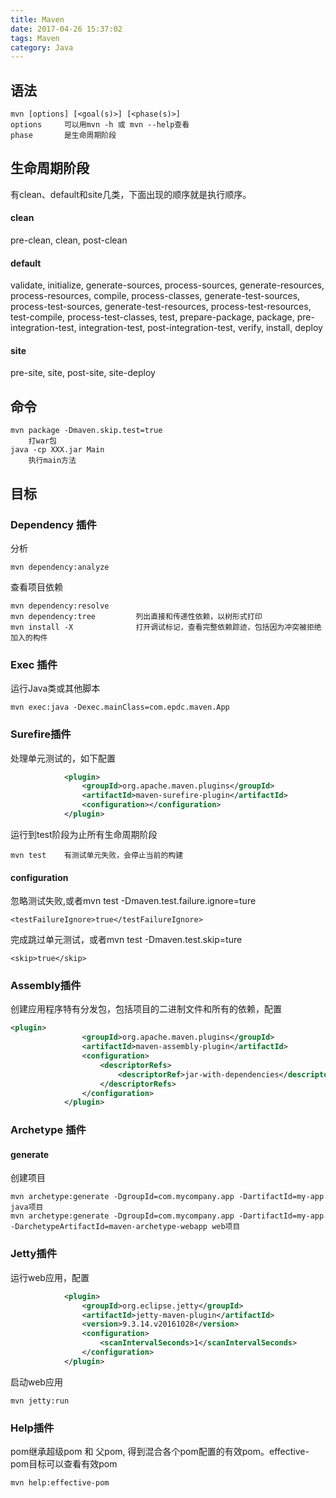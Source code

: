 ```yaml
---
title: Maven
date: 2017-04-26 15:37:02
tags: Maven
category: Java
---
```

语法
---
	mvn [options] [<goal(s)>] [<phase(s)>]
	options 	可以用mvn -h 或 mvn --help查看
	phase		是生命周期阶段

生命周期阶段
---
有clean、default和site几类，下面出现的顺序就是执行顺序。
#### clean
pre-clean, clean, post-clean
#### default
validate, initialize, generate-sources, process-sources, generate-resources, process-resources, compile, process-classes, generate-test-sources, process-test-sources, generate-test-resources, process-test-resources, test-compile, process-test-classes, test, prepare-package, package, pre-integration-test, integration-test, post-integration-test, verify, install, deploy
#### site
pre-site, site, post-site, site-deploy
	

命令
---
	mvn package -Dmaven.skip.test=true 
		打war包
	java -cp XXX.jar Main
		执行main方法

目标
---
### Dependency 插件
分析
	
	mvn dependency:analyze
查看项目依赖

	mvn dependency:resolve
	mvn dependency:tree			列出直接和传递性依赖，以树形式打印
	mvn install -X				打开调试标记，查看完整依赖踪迹，包括因为冲突被拒绝加入的构件
### Exec 插件
运行Java类或其他脚本
	
	mvn exec:java -Dexec.mainClass=com.epdc.maven.App
### Surefire插件
处理单元测试的，如下配置
``` xml
			<plugin>
                <groupId>org.apache.maven.plugins</groupId>
                <artifactId>maven-surefire-plugin</artifactId>
                <configuration></configuration>
            </plugin>
```
运行到test阶段为止所有生命周期阶段

	mvn test	有测试单元失败，会停止当前的构建
#### configuration

忽略测试失败,或者mvn test -Dmaven.test.failure.ignore=ture
	
	<testFailureIgnore>true</testFailureIgnore>
完成跳过单元测试，或者mvn test -Dmaven.test.skip=ture
	
	<skip>true</skip>

### Assembly插件
创建应用程序特有分发包，包括项目的二进制文件和所有的依赖，配置
``` xml
<plugin>
                <groupId>org.apache.maven.plugins</groupId>
                <artifactId>maven-assembly-plugin</artifactId>
                <configuration>
                    <descriptorRefs>
                        <descriptorRef>jar-with-dependencies</descriptorRef>
                    </descriptorRefs>
                </configuration>
            </plugin>
```
### Archetype 插件
#### generate
创建项目
	
	mvn archetype:generate -DgroupId=com.mycompany.app -DartifactId=my-app	java项目
	mvn archetype:generate -DgroupId=com.mycompany.app -DartifactId=my-app -DarchetypeArtifactId=maven-archetype-webapp	web项目
		
### Jetty插件
运行web应用，配置
``` xml
			<plugin>
                <groupId>org.eclipse.jetty</groupId>
                <artifactId>jetty-maven-plugin</artifactId>
                <version>9.3.14.v20161028</version>
                <configuration>
                    <scanIntervalSeconds>1</scanIntervalSeconds>
                </configuration>
            </plugin>
```
启动web应用
	
	mvn jetty:run
### Help插件
pom继承超级pom 和 父pom, 得到混合各个pom配置的有效pom。effective-pom目标可以查看有效pom
	
	mvn help:effective-pom